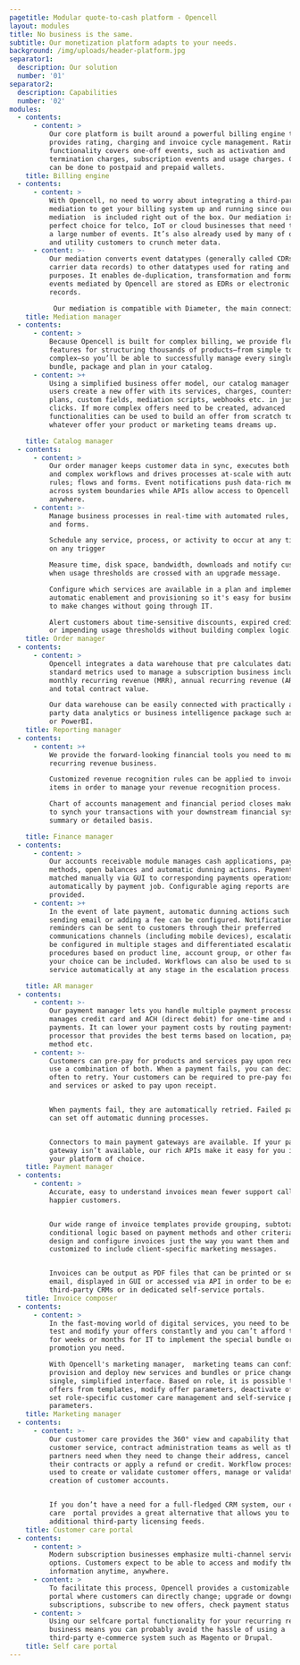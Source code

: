 ```yaml
---
pagetitle: Modular quote-to-cash platform - Opencell
layout: modules
title: No business is the same.
subtitle: Our monetization platform adapts to your needs.
background: /img/uploads/header-platform.jpg
separator1:
  description: Our solution
  number: '01'
separator2:
  description: Capabilities
  number: '02'
modules:
  - contents:
      - content: >
          Our core platform is built around a powerful billing engine that
          provides rating, charging and invoice cycle management. Rating
          functionality covers one-off events, such as activation and
          termination charges, subscription events and usage charges. Charging
          can be done to postpaid and prepaid wallets.
    title: Billing engine
  - contents:
      - content: >
          With Opencell, no need to worry about integrating a third-party
          mediation to get your billing system up and running since our
          mediation  is included right out of the box. Our mediation is  a
          perfect choice for telco, IoT or cloud businesses that need to crunch
          a large number of events. It’s also already used by many of our energy
          and utility customers to crunch meter data. 
      - content: >-
          Our mediation converts event datatypes (generally called CDRs or
          carrier data records) to other datatypes used for rating and billing
          purposes. It enables de-duplication, transformation and formating. CDR
          events mediated by Opencell are stored as EDRs or electronic data
          records. 

           Our mediation is compatible with Diameter, the main connectivity protocol used in telco operator networks. It has undergone strenuous testing and has the power to process hundreds of record entries per second.
    title: Mediation manager
  - contents:
      - content: >
          Because Opencell is built for complex billing, we provide flexible
          features for structuring thousands of products—from simple to
          complex—so you’ll be able to successfully manage every single product,
          bundle, package and plan in your catalog.
      - content: >+
          Using a simplified business offer model, our catalog manager lets
          users create a new offer with its services, charges, counters, price
          plans, custom fields, mediation scripts, webhooks etc. in just a few
          clicks. If more complex offers need to be created, advanced
          functionalities can be used to build an offer from scratch to model
          whatever offer your product or marketing teams dreams up.

    title: Catalog manager
  - contents:
      - content: >
          Our order manager keeps customer data in sync, executes both simple
          and complex workflows and drives processes at-scale with automated
          rules; flows and forms. Event notifications push data-rich messages
          across system boundaries while APIs allow access to Opencell data from
          anywhere.
      - content: >-
          Manage business processes in real-time with automated rules, flows,
          and forms. 

          Schedule any service, process, or activity to occur at any time, based
          on any trigger

          Measure time, disk space, bandwidth, downloads and notify customers
          when usage thresholds are crossed with an upgrade message. 

          Configure which services are available in a plan and implement
          automatic enablement and provisioning so it's easy for business users
          to make changes without going through IT. 

          Alert customers about time-sensitive discounts, expired credit cards,
          or impending usage thresholds without building complex logic. 
    title: Order manager
  - contents:
      - content: >
          Opencell integrates a data warehouse that pre calculates data and
          standard metrics used to manage a subscription business including
          monthly recurring revenue (MRR), annual recurring revenue (ARR), churn
          and total contract value.

          Our data warehouse can be easily connected with practically any third
          party data analytics or business intelligence package such as Qlikview
          or PowerBI.
    title: Reporting manager
  - contents:
      - content: >+
          We provide the forward-looking financial tools you need to manage your
          recurring revenue business. 

          Customized revenue recognition rules can be applied to invoice line
          items in order to manage your revenue recognition process. 

          Chart of accounts management and financial period closes make it easy
          to synch your transactions with your downstream financial systems on a
          summary or detailed basis.

    title: Finance manager
  - contents:
      - content: >
          Our accounts receivable module manages cash applications, payment
          methods, open balances and automatic dunning actions. Payments can be
          matched manually via GUI to corresponding payments operations or
          automatically by payment job. Configurable aging reports are also
          provided.
      - content: >+
          In the event of late payment, automatic dunning actions such as
          sending email or adding a fee can be configured. Notifications and
          reminders can be sent to customers through their preferred
          communications channels (including mobile devices), escalation can be
          be configured in multiple stages and differentiated escalation
          procedures based on product line, account group, or other factors of
          your choice can be included. Workflows can also be used to suspend
          service automatically at any stage in the escalation process.

    title: AR manager
  - contents:
      - content: >-
          Our payment manager lets you handle multiple payment processors. It
          manages credit card and ACH (direct debit) for one-time and recurring
          payments. It can lower your payment costs by routing payments to the
          processor that provides the best terms based on location, payment
          method etc.
      - content: >-
          Customers can pre-pay for products and services pay upon receipt, or
          use a combination of both. When a payment fails, you can decide how
          often to retry. Your customers can be required to pre-pay for products
          and services or asked to pay upon receipt.


          When payments fail, they are automatically retried. Failed payments
          can set off automatic dunning processes.


          Connectors to main payment gateways are available. If your payment
          gateway isn’t available, our rich APIs make it easy for you integrate
          your platform of choice.
    title: Payment manager
  - contents:
      - content: >
          Accurate, easy to understand invoices mean fewer support calls and
          happier customers.


          Our wide range of invoice templates provide grouping, subtotals, and
          conditional logic based on payment methods and other criteria to
          design and configure invoices just the way you want them and can be
          customized to include client-specific marketing messages.


          Invoices can be output as PDF files that can be printed or sent by
          email, displayed in GUI or accessed via API in order to be exposed in
          third-party CRMs or in dedicated self-service portals.
    title: Invoice composer
  - contents:
      - content: >
          In the fast-moving world of digital services, you need to be able to
          test and modify your offers constantly and you can’t afford to wait
          for weeks or months for IT to implement the special bundle or
          promotion you need. 

          With Opencell's marketing manager,  marketing teams can configure,
          provision and deploy new services and bundles or price changes from a
          single, simplified interface. Based on role, it is possible to create
          offers from templates, modify offer parameters, deactivate offers and
          set role-specific customer care management and self-service portal
          parameters.
    title: Marketing manager
  - contents:
      - content: >-
          Our customer care provides the 360° view and capability that your
          customer service, contract administration teams as well as third-party
          partners need when they need to change their address, cancel or renew
          their contracts or apply a refund or credit. Workflow processes can be
          used to create or validate customer offers, manage or validate
          creation of customer accounts.


          If you don’t have a need for a full-fledged CRM system, our customer
          care  portal provides a great alternative that allows you to avoid
          additional third-party licensing feeds.
    title: Customer care portal
  - contents:
      - content: >
          Modern subscription businesses emphasize multi-channel service
          options. Customers expect to be able to access and modify their
          information anytime, anywhere.
      - content: >
          To facilitate this process, Opencell provides a customizable selfcare
          portal where customers can directly change; upgrade or downgrade
          subscriptions, subscribe to new offers, check payment status etc.
      - content: >
          Using our selfcare portal functionality for your recurring revenue
          business means you can probably avoid the hassle of using a
          third-party e-commerce system such as Magento or Drupal.
    title: Self care portal
---
```


